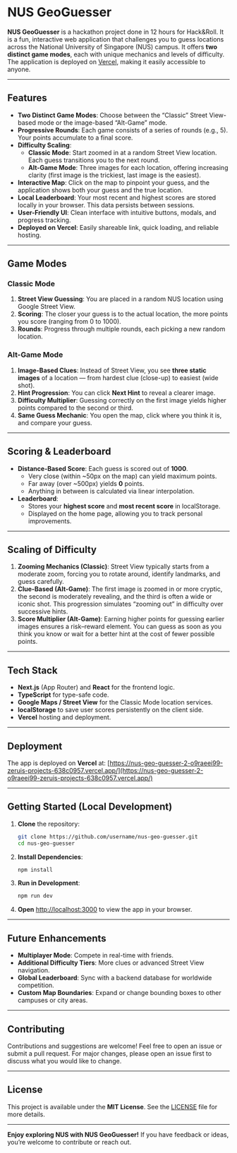 

# NUS GeoGuesser

**NUS GeoGuesser** is a hackathon project done in 12 hours for Hack&Roll. It is a fun, interactive web application that challenges you to guess locations across the National University of Singapore (NUS) campus. It offers **two distinct game modes**, each with unique mechanics and levels of difficulty. The application is deployed on [Vercel](https://nus-geo-guesser-2-o9raeei99-zeruis-projects-638c0957.vercel.app/), making it easily accessible to anyone.

---

## Features

- **Two Distinct Game Modes**: Choose between the “Classic” Street View-based mode or the image-based “Alt-Game” mode.
- **Progressive Rounds**: Each game consists of a series of rounds (e.g., 5). Your points accumulate to a final score.
- **Difficulty Scaling**:  
  - **Classic Mode**: Start zoomed in at a random Street View location. Each guess transitions you to the next round.  
  - **Alt-Game Mode**: Three images for each location, offering increasing clarity (first image is the trickiest, last image is the easiest).
- **Interactive Map**: Click on the map to pinpoint your guess, and the application shows both your guess and the true location.
- **Local Leaderboard**: Your most recent and highest scores are stored locally in your browser. This data persists between sessions.
- **User-Friendly UI**: Clean interface with intuitive buttons, modals, and progress tracking.
- **Deployed on Vercel**: Easily shareable link, quick loading, and reliable hosting.

---

## Game Modes

### Classic Mode
1. **Street View Guessing**: You are placed in a random NUS location using Google Street View.  
2. **Scoring**: The closer your guess is to the actual location, the more points you score (ranging from 0 to 1000).  
3. **Rounds**: Progress through multiple rounds, each picking a new random location.

### Alt-Game Mode
1. **Image-Based Clues**: Instead of Street View, you see **three static images** of a location — from hardest clue (close-up) to easiest (wide shot).  
2. **Hint Progression**: You can click **Next Hint** to reveal a clearer image.  
3. **Difficulty Multiplier**: Guessing correctly on the first image yields higher points compared to the second or third.  
4. **Same Guess Mechanic**: You open the map, click where you think it is, and compare your guess.

---

## Scoring & Leaderboard

- **Distance-Based Score**: Each guess is scored out of **1000**.  
  - Very close (within ~50px on the map) can yield maximum points.  
  - Far away (over ~500px) yields **0** points.  
  - Anything in between is calculated via linear interpolation.  
- **Leaderboard**:  
  - Stores your **highest score** and **most recent score** in localStorage.  
  - Displayed on the home page, allowing you to track personal improvements.

---

## Scaling of Difficulty

1. **Zooming Mechanics (Classic)**: Street View typically starts from a moderate zoom, forcing you to rotate around, identify landmarks, and guess carefully.
2. **Clue-Based (Alt-Game)**: The first image is zoomed in or more cryptic, the second is moderately revealing, and the third is often a wide or iconic shot. This progression simulates “zooming out” in difficulty over successive hints.
3. **Score Multiplier (Alt-Game)**: Earning higher points for guessing earlier images ensures a risk–reward element. You can guess as soon as you think you know or wait for a better hint at the cost of fewer possible points.

---

## Tech Stack

- **Next.js** (App Router) and **React** for the frontend logic.  
- **TypeScript** for type-safe code.  
- **Google Maps / Street View** for the Classic Mode location services.  
- **localStorage** to save user scores persistently on the client side.  
- **Vercel** hosting and deployment.

---

## Deployment

The app is deployed on **Vercel** at:
[https://nus-geo-guesser-2-o9raeei99-zeruis-projects-638c0957.vercel.app/](https://nus-geo-guesser-2-o9raeei99-zeruis-projects-638c0957.vercel.app/)

---

## Getting Started (Local Development)

1. **Clone** the repository:
   ```bash
   git clone https://github.com/username/nus-geo-guesser.git
   cd nus-geo-guesser
   ```
2. **Install Dependencies**:
   ```bash
   npm install
   ```
3. **Run in Development**:
   ```bash
   npm run dev
   ```
4. **Open** [http://localhost:3000](http://localhost:3000) to view the app in your browser.

---

## Future Enhancements

- **Multiplayer Mode**: Compete in real-time with friends.  
- **Additional Difficulty Tiers**: More clues or advanced Street View navigation.  
- **Global Leaderboard**: Sync with a backend database for worldwide competition.  
- **Custom Map Boundaries**: Expand or change bounding boxes to other campuses or city areas.

---

## Contributing

Contributions and suggestions are welcome! Feel free to open an issue or submit a pull request. For major changes, please open an issue first to discuss what you would like to change.

---

## License

This project is available under the **MIT License**. See the [LICENSE](LICENSE) file for more details.

---

**Enjoy exploring NUS with NUS GeoGuesser!** If you have feedback or ideas, you’re welcome to contribute or reach out.